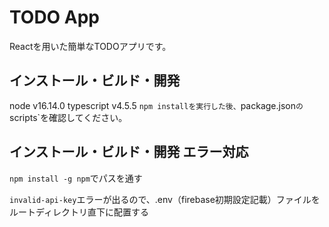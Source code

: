 # TODO App
Reactを用いた簡単なTODOアプリです。

## インストール・ビルド・開発
node v16.14.0
typescript v4.5.5
`npm installを実行した後、`package.json`の`scripts`を確認してください。

## インストール・ビルド・開発 エラー対応
`npm install -g npm`でパスを通す

`invalid-api-key`エラーが出るので、.env（firebase初期設定記載）ファイルをルートディレクトリ直下に配置する
